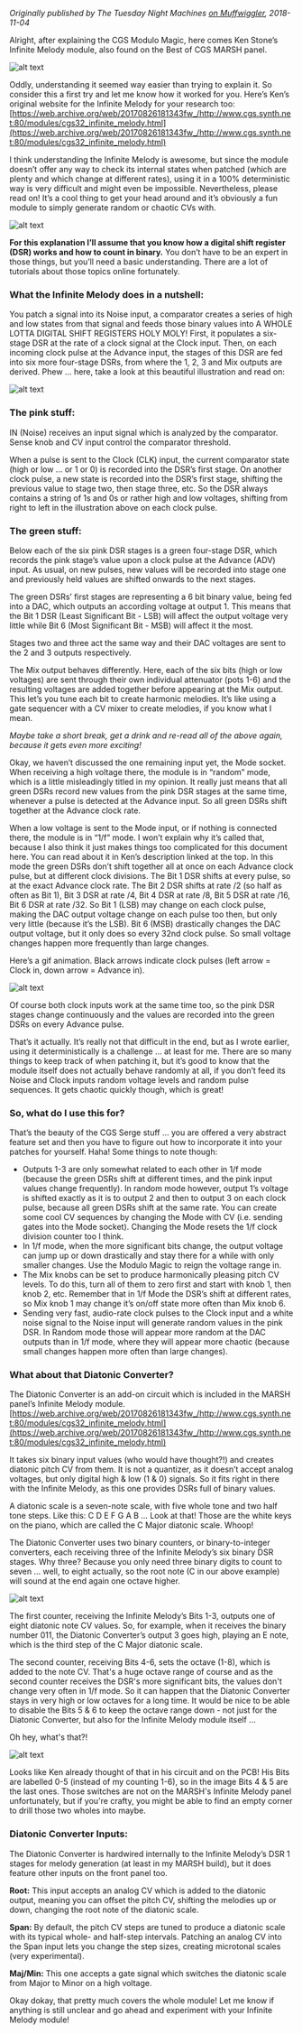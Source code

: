_Originally published by The Tuesday Night Machines [on Muffwiggler](https://www.muffwiggler.com/forum/viewtopic.php?t=209006&highlight=), 2018-11-04_

Alright, after explaining the CGS Modulo Magic, here comes Ken Stone’s Infinite Melody module, also found on the Best of CGS MARSH panel.

![alt text](https://raw.githubusercontent.com/TuesdayNightMachines/CGS-Serge-Modular-Synth/master/CGS%20Infinite%20Melody/images/CGS_Infinite_Melody_001.jpg "")

Oddly, understanding it seemed way easier than trying to explain it. So consider this a first try and let me know how it worked for you. Here’s Ken’s original website for the Infinite Melody for your research too:
[https://web.archive.org/web/20170826181343fw_/http://www.cgs.synth.net:80/modules/cgs32_infinite_melody.html](https://web.archive.org/web/20170826181343fw_/http://www.cgs.synth.net:80/modules/cgs32_infinite_melody.html)

I think understanding the Infinite Melody is awesome, but since the module doesn’t offer any way to check its internal states when patched (which are plenty and which change at different rates), using it in a 100% deterministic way is very difficult and might even be impossible. Nevertheless, please read on! It’s a cool thing to get your head around and it’s obviously a fun module to simply generate random or chaotic CVs with.


![alt text](https://raw.githubusercontent.com/TuesdayNightMachines/CGS-Serge-Modular-Synth/master/CGS%20Infinite%20Melody/images/CGS_Infinite_Melody_002.jpg "")

**For this explanation I’ll assume that you know how a digital shift register (DSR) works and how to count in binary.** You don’t have to be an expert in those things, but you’ll need a basic understanding. There are a lot of tutorials about those topics online fortunately.

### What the Infinite Melody does in a nutshell:
You patch a signal into its Noise input, a comparator creates a series of high and low states from that signal and feeds those binary values into A WHOLE LOTTA DIGITAL SHIFT REGISTERS HOLY MOLY! First, it populates a six-stage DSR at the rate of a clock signal at the Clock input. Then, on each incoming clock pulse at the Advance input, the stages of this DSR are fed into six more four-stage DSRs, from where the 1, 2, 3 and Mix outputs are derived. Phew … here, take a look at this beautiful illustration and read on:


![alt text](https://raw.githubusercontent.com/TuesdayNightMachines/CGS-Serge-Modular-Synth/master/CGS%20Infinite%20Melody/images/CGS_Infinite_Melody_003.jpg "")

### The pink stuff:
IN (Noise) receives an input signal which is analyzed by the comparator. Sense knob and CV input control the comparator threshold.

When a pulse is sent to the Clock (CLK) input, the current comparator state (high or low … or 1 or 0) is recorded into the DSR’s first stage. On another clock pulse, a new state is recorded into the DSR’s first stage, shifting the previous value to stage two, then stage three, etc. So the DSR always contains a string of 1s and 0s or rather high and low voltages, shifting from right to left in the illustration above on each clock pulse.

### The green stuff:
Below each of the six pink DSR stages is a green four-stage DSR, which records the pink stage’s value upon a clock pulse at the Advance (ADV) input. As usual, on new pulses, new values will be recorded into stage one and previously held values are shifted onwards to the next stages.

The green DSRs’ first stages are representing a 6 bit binary value, being fed into a DAC, which outputs an according voltage at output 1. This means that the Bit 1 DSR (Least Significant Bit - LSB) will affect the output voltage very little while Bit 6 (Most Significant Bit - MSB) will affect it the most.

Stages two and three act the same way and their DAC voltages are sent to the 2 and 3 outputs respectively.

The Mix output behaves differently. Here, each of the six bits (high or low voltages) are sent through their own individual attenuator (pots 1-6) and the resulting voltages are added together before appearing at the Mix output. This let’s you tune each bit to create harmonic melodies. It’s like using a gate sequencer with a CV mixer to create melodies, if you know what I mean.


_Maybe take a short break, get a drink and re-read all of the above again, because it gets even more exciting!_


Okay, we haven’t discussed the one remaining input yet, the Mode socket. When receiving a high voltage there, the module is in “random” mode, which is a little misleadingly titled in my opinion. It really just means that all green DSRs record new values from the pink DSR stages at the same time, whenever a pulse is detected at the Advance input. So all green DSRs shift together at the Advance clock rate.

When a low voltage is sent to the Mode input, or if nothing is connected there, the module is in “1/f” mode. I won’t explain why it’s called that, because I also think it just makes things too complicated for this document here. You can read about it in Ken’s description linked at the top. In this mode the green DSRs don’t shift together all at once on each Advance clock pulse, but at different clock divisions. The Bit 1 DSR shifts at every pulse, so at the exact Advance clock rate. The Bit 2 DSR shifts at rate /2 (so half as often as Bit 1), Bit 3 DSR at rate /4, Bit 4 DSR at rate /8, Bit 5 DSR at rate /16, Bit 6 DSR at rate /32. So Bit 1 (LSB) may change on each clock pulse, making the DAC output voltage change on each pulse too then, but only very little (because it’s the LSB). Bit 6 (MSB) drastically changes the DAC output voltage, but it only does so every 32nd clock pulse. So small voltage changes happen more frequently than large changes.

Here’s a gif animation. Black arrows indicate clock pulses (left arrow = Clock in, down arrow = Advance in).

![alt text](https://raw.githubusercontent.com/TuesdayNightMachines/CGS-Serge-Modular-Synth/master/CGS%20Infinite%20Melody/images/CGS_Infinite_Melody_004.gif "")

Of course both clock inputs work at the same time too, so the pink DSR stages change continuously and the values are recorded into the green DSRs on every Advance pulse.

That’s it actually. It’s really not that difficult in the end, but as I wrote earlier, using it deterministically is a challenge … at least for me. There are so many things to keep track of when patching it, but it’s good to know that the module itself does not actually behave randomly at all, if you don’t feed its Noise and Clock inputs random voltage levels and random pulse sequences. It gets chaotic quickly though, which is great!

### So, what do I use this for?
That’s the beauty of the CGS Serge stuff ... you are offered a very abstract feature set and then you have to figure out how to incorporate it into your patches for yourself. Haha! Some things to note though:

- Outputs 1-3 are only somewhat related to each other in 1/f mode (because the green DSRs shift at different times, and the pink input values change frequently). In random mode however, output 1’s voltage is shifted exactly as it is to output 2 and then to output 3 on each clock pulse, because all green DSRs shift at the same rate. You can create some cool CV sequences by changing the Mode with CV (i.e. sending gates into the Mode socket). Changing the Mode resets the 1/f clock division counter too I think.
- In 1/f mode, when the more significant bits change, the output voltage can jump up or down drastically and stay there for a while with only smaller changes. Use the Modulo Magic to reign the voltage range in.
- The Mix knobs can be set to produce harmonically pleasing pitch CV levels. To do this, turn all of them to zero first and start with knob 1, then knob 2, etc. Remember that in 1/f Mode the DSR’s shift at different rates, so Mix knob 1 may change it’s on/off state more often than Mix knob 6.
- Sending very fast, audio-rate clock pulses to the Clock input and a white noise signal to the Noise input will generate random values in the pink DSR. In Random mode those will appear more random at the DAC outputs than in 1/f mode, where they will appear more chaotic (because small changes happen more often than large changes).


### What about that Diatonic Converter?
The Diatonic Converter is an add-on circuit which is included in the MARSH panel’s Infinite Melody module.
[https://web.archive.org/web/20170826181343fw_/http://www.cgs.synth.net:80/modules/cgs32_infinite_melody.html](https://web.archive.org/web/20170826181343fw_/http://www.cgs.synth.net:80/modules/cgs32_infinite_melody.html)

It takes six binary input values (who would have thought?!) and creates diatonic pitch CV from them. It is not a quantizer, as it doesn’t accept analog voltages, but only digital high & low (1 & 0) signals. So it fits right in there with the Infinite Melody, as this one provides DSRs full of binary values.

A diatonic scale is a seven-note scale, with five whole tone and two half tone steps. Like this: C D E F G A B … Look at that! Those are the white keys on the piano, which are called the C Major diatonic scale. Whoop!

The Diatonic Converter uses two binary counters, or binary-to-integer converters, each receiving three of the Infinite Melody’s six binary DSR stages. Why three? Because you only need three binary digits to count to seven … well, to eight actually, so the root note (C in our above example) will sound at the end again one octave higher.

![alt text](https://raw.githubusercontent.com/TuesdayNightMachines/CGS-Serge-Modular-Synth/master/CGS%20Infinite%20Melody/images/CGS_Infinite_Melody_005.jpg "")

The first counter, receiving the Infinite Melody’s Bits 1-3, outputs one of eight diatonic note CV values. So, for example, when it receives the binary number 011, the Diatonic Converter’s output 3 goes high, playing an E note, which is the third step of the C Major diatonic scale.

The second counter, receiving Bits 4-6, sets the octave (1-8), which is added to the note CV. That's a huge octave range of course and as the second counter receives the DSR's more significant bits, the values don't change very often in 1/f mode. So it can happen that the Diatonic Converter stays in very high or low octaves for a long time. It would be nice to be able to disable the Bits 5 & 6 to keep the octave range down - not just for the Diatonic Converter, but also for the Infinite Melody module itself ...

Oh hey, what's that?!

![alt text](https://raw.githubusercontent.com/TuesdayNightMachines/CGS-Serge-Modular-Synth/master/CGS%20Infinite%20Melody/images/CGS_Infinite_Melody_006.png "")

Looks like Ken already thought of that in his circuit and on the PCB! His Bits are labelled 0-5 (instead of my counting 1-6), so in the image Bits 4 & 5 are the last ones. Those switches are not on the MARSH's Infinite Melody panel unfortunately, but if you're crafty, you might be able to find an empty corner to drill those two wholes into maybe.

### Diatonic Converter Inputs:
The Diatonic Converter is hardwired internally to the Infinite Melody’s DSR 1 stages for melody generation (at least in my MARSH build), but it does feature other inputs on the front panel too.

**Root:** This input accepts an analog CV which is added to the diatonic output, meaning you can offset the pitch CV, shifting the melodies up or down, changing the root note of the diatonic scale.

**Span:** By default, the pitch CV steps are tuned to produce a diatonic scale with its typical whole- and half-step intervals. Patching an analog CV into the Span input lets you change the step sizes, creating microtonal scales (very experimental).

**Maj/Min:** This one accepts a gate signal which switches the diatonic scale from Major to Minor on a high voltage.


Okay dokay, that pretty much covers the whole module! Let me know if anything is still unclear and go ahead and experiment with your Infinite Melody module!
